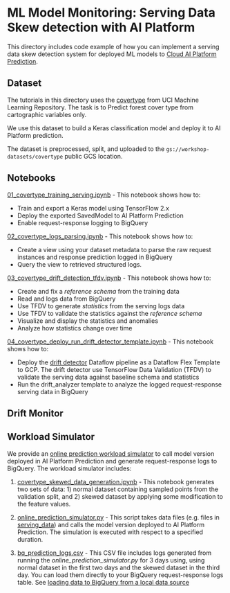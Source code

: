 # ML Model Monitoring: Serving Data Skew detection with AI Platform

This directory includes code example of how you can implement a serving data skew detection system for deployed ML
models to [Cloud AI Platform Prediction](https://cloud.google.com/ai-platform/prediction/docs).

## Dataset

The tutorials in this directory uses the [covertype](https://archive.ics.uci.edu/ml/datasets/covertype) from 
UCI Machine Learning Repository. The task is to Predict forest cover type from cartographic variables only.

We use this dataset to build a Keras classification model and deploy it to AI Platform prediction.

The dataset is preprocessed, split, and uploaded to the `gs://workshop-datasets/covertype` public GCS location. 

## Notebooks

[01_covertype_training_serving.ipynb](01_covertype_training_serving.ipynb) - This notebook shows how to:
 * Train and export a Keras model using TensorFlow 2.x
 * Deploy the exported SavedModel to AI Platform Prediction
 * Enable request-response logging to BigQuery
    
[02_covertype_logs_parsing.ipynb](02_covertype_logs_parsing.ipynb) - This notebook shows how to:
  * Create a view using your dataset metadata to parse the raw request instances and response prediction 
    logged in BigQuery
  * Query the view to retrieved structured logs.

[03_covertype_drift_detection_tfdv.ipynb](03_covertype_drift_detection_tfdv.ipynb) - This notebook shows how to:
  * Create and fix a *reference schema* from the training data
  * Read and logs data from BigQuery
  * Use TFDV to generate *statistics* from the serving logs data 
  * Use TFDV to validate the statistics against the *reference schema*
  * Visualize and display the statistics and anomalies
  * Analyze how statistics change over time

[04_covertype_deploy_run_drift_detector_template.ipynb](04_covertype_deploy_run_drift_detector_template.ipynb) -
This notebook shows how to:
 * Deploy the [drift detector](drift_monitor/drift_detector) Dataflow pipeline as a Dataflow Flex Template to GCP.
 The drift detector use TensorFlow Data Validation (TFDV) to validate the serving data against 
 baseline schema and statistics
 * Run the drift_analyzer template to analyze the logged request-response serving data in BigQuery


## Drift Monitor

## Workload Simulator

We provide an [online prediction workload simulator](workload_simulator) to call model version deployed in AI Platform
Prediction and generate request-response logs to BigQuery. The workload simulator includes:
    
 1. [covertype_skewed_data_generation.ipynb](workload_simulator/covertype_skewed_data_generation.ipynb) - This notebook 
 generates two sets of data: 1) normal dataset containing sampled points from the validation split, and 2) skewed dataset
 by applying some modification to the feature values.
 
 2. [online_prediction_simulator.py](workload_simulator/online_prediction_simulator.py) - This script takes data files 
 (e.g. files in [serving_data](workload_simulator/serving_data)) and calls the model version deployed to
  AI Platform Prediction. The simulation is executed with respect to a specified duration.
  
 3. [bq_prediction_logs.csv](workload_simulator/bq_prediction_logs.csv) - This CSV file includes logs 
 generated from running the *online_prediction_simulator.py* for 3 days using, using normal dataset in the first two days
 and the skewed dataset in the third day. You can load them directly to your BigQuery request-response logs table. See
 [loading data to BigQuery from a local data source](https://cloud.google.com/bigquery/docs/loading-data-local)
 
 



